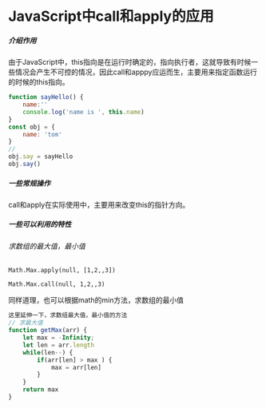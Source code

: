 # 	JavaScript中call和apply的应用

##### 介绍作用

由于JavaScript中，this指向是在运行时确定的，指向执行者，这就导致有时候一些情况会产生不可控的情况，因此call和apppy应运而生，主要用来指定函数运行的时候的this指向。



```js
function sayHello() {
    name:''
    console.log('name is ', this.name)
}
const obj = {
    name: 'tom'
}
// 
obj.say = sayHello   
obj.say()

```



##### 一些常规操作

call和apply在实际使用中，主要用来改变this的指针方向。

##### 一些可以利用的特性



###### 求数组的最大值，最小值

```
Math.Max.apply(null, [1,2,,3])

Math.Max.call(null, 1,2,,3)
```

同样道理，也可以根据math的min方法，求数组的最小值

```js
这里延伸一下，求数组最大值，最小值的方法
// 求最大值
function getMax(arr) {
    let max = -Infinity;
    let len = arr.length
    while(len--) {
        if(arr[len] > max ) {
            max = arr[len]
        }
    }
    return max
}

```

